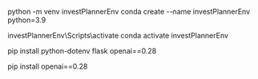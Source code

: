 python -m venv investPlannerEnv
conda create --name investPlannerEnv python=3.9

investPlannerEnv\Scripts\activate
conda activate investPlannerEnv


pip install python-dotenv flask openai==0.28

pip install openai==0.28
